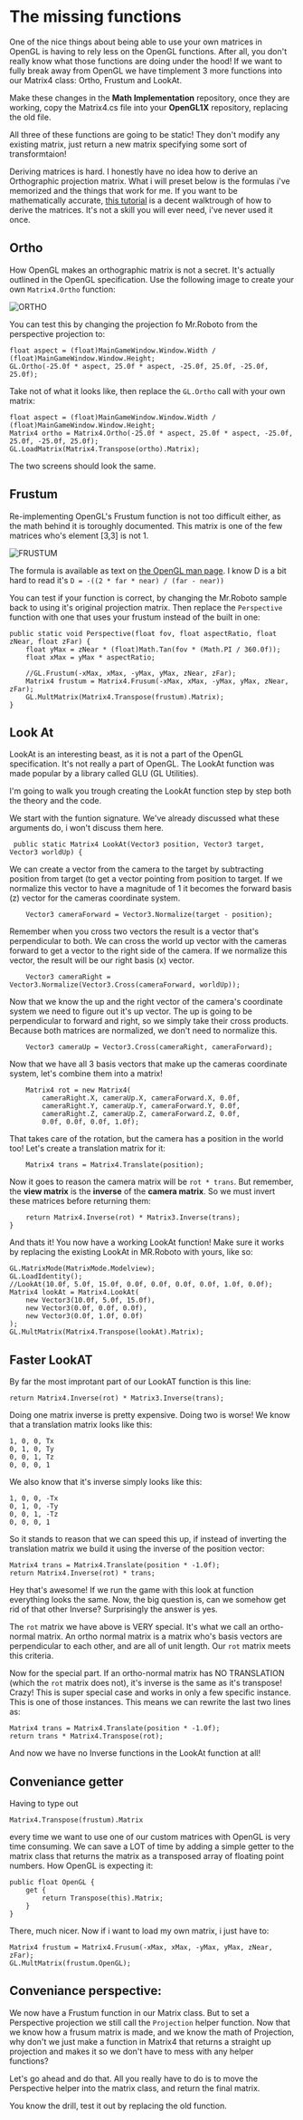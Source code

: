 # The missing functions
One of the nice things about being able to use your own matrices in OpenGL is having to rely less on the OpenGL functions. After all, you don't really know what those functions are doing under the hood! If we want to fully break away from OpenGL we have timplement 3 more functions into our Matrix4 class: Ortho, Frustum and LookAt.

Make these changes in the __Math Implementation__ repository, once they are working, copy the Matrix4.cs file into your __OpenGL1X__ repository, replacing the old file.

All three of these functions are going to be static! They don't modify any existing matrix, just return a new matrix specifying some sort of transformtaion!

Deriving matrices is hard. I honestly have no idea how to derive an Orthographic projection matrix. What i will preset below is the formulas i've memorized and the things that work for me. If you want to be mathematically accurate, [this  tutorial](http://www.songho.ca/opengl/gl_projectionmatrix.html) is a decent walktrough of how to derive the matrices. It's not a skill you will ever need, i've never used it once.

## Ortho
How OpenGL makes an orthographic matrix is not a secret. It's actually outlined in the OpenGL specification. Use the following image to create your own ```Matrix4.Ortho``` function:

![ORTHO](ortho_matrix.png)

You can test this by changing the projection fo Mr.Roboto from the perspective projection to:

```
float aspect = (float)MainGameWindow.Window.Width / (float)MainGameWindow.Window.Height;
GL.Ortho(-25.0f * aspect, 25.0f * aspect, -25.0f, 25.0f, -25.0f, 25.0f);
```

Take not of what it looks like, then replace the ```GL.Ortho``` call with your own matrix:

```
float aspect = (float)MainGameWindow.Window.Width / (float)MainGameWindow.Window.Height;
Matrix4 ortho = Matrix4.Ortho(-25.0f * aspect, 25.0f * aspect, -25.0f, 25.0f, -25.0f, 25.0f);
GL.LoadMatrix(Matrix4.Transpose(ortho).Matrix);
```

The two screens should look the same.

## Frustum

Re-implementing OpenGL's Frustum function is not too difficult either, as the math behind it is toroughly documented. This matrix is one of the few matrices who's element [3,3] is not 1.

![FRUSTUM](frustum_mat.gif)

The formula is available as text on [the OpenGL man page](http://www.manpagez.com/man/3/glFrustum/). I know D is a bit hard to read it's ```D = -((2 * far * near) / (far - near))```

You can test if your function is correct, by changing the Mr.Roboto sample back to using it's original projection matrix. Then replace the ```Perspective``` function with one that uses your frustum instead of the built in one:

```
public static void Perspective(float fov, float aspectRatio, float zNear, float zFar) {
    float yMax = zNear * (float)Math.Tan(fov * (Math.PI / 360.0f));
    float xMax = yMax * aspectRatio;
    
    //GL.Frustum(-xMax, xMax, -yMax, yMax, zNear, zFar);
    Matrix4 frustum = Matrix4.Frusum(-xMax, xMax, -yMax, yMax, zNear, zFar);
    GL.MultMatrix(Matrix4.Transpose(frustum).Matrix);
}
```

## Look At
LookAt is an interesting beast, as it is not a part of the OpenGL specification. It's not really a part of OpenGL. The LookAt function was made popular by a library called GLU (GL Utilities).

I'm going to walk you trough creating the LookAt function step by step both the theory and the code. 

We start with the funtion signature. We've already discussed what these arguments do, i won't discuss them here.

```
 public static Matrix4 LookAt(Vector3 position, Vector3 target, Vector3 worldUp) {
 ```
 
We can create a vector from the camera to the target by subtracting position from target (to get a vector pointing from position to target. If we normalize this vector to have a magnitude of 1 it becomes the forward basis (z) vector for the cameras coordinate system.
 
```
    Vector3 cameraForward = Vector3.Normalize(target - position);
```

Remember when you cross two vectors the result is a vector that's perpendicular to both. We can cross the world up vector with the cameras forward to get a vector to the right side of the camera. If we normalize this vector, the result will be our right basis (x) vector.

```
    Vector3 cameraRight = Vector3.Normalize(Vector3.Cross(cameraForward, worldUp));
```

Now that we know the up and the right vector of the camera's coordinate system we need to figure out it's up vector. The up is going to be perpendicular to forward and right, so we simply take their cross products. Because both matrices are normalized, we don't need to normalize this.

```
    Vector3 cameraUp = Vector3.Cross(cameraRight, cameraForward);
```

Now that we have all 3 basis vectors that make up the cameras coordinate system, let's combine them into a matrix!

```
    Matrix4 rot = new Matrix4(
        cameraRight.X, cameraUp.X, cameraForward.X, 0.0f,
        cameraRight.Y, cameraUp.Y, cameraForward.Y, 0.0f,
        cameraRight.Z, cameraUp.Z, cameraForward.Z, 0.0f,
        0.0f, 0.0f, 0.0f, 1.0f);
```

That takes care of the rotation, but the camera has a position in the world too! Let's create a translation matrix for it:

```
    Matrix4 trans = Matrix4.Translate(position);
```

Now it goes to reason the camera matrix will be ```rot * trans```. But remember, the __view matrix__ is the __inverse__ of the __camera matrix__. So we must invert these matrices before returning them:

```
    return Matrix4.Inverse(rot) * Matrix3.Inverse(trans);
}
```

And thats it! You now have a working LookAt function! Make sure it works by replacing the existing LookAt in MR.Roboto with yours, like so:

```
GL.MatrixMode(MatrixMode.Modelview);
GL.LoadIdentity();
//LookAt(10.0f, 5.0f, 15.0f, 0.0f, 0.0f, 0.0f, 0.0f, 1.0f, 0.0f);
Matrix4 lookAt = Matrix4.LookAt(
    new Vector3(10.0f, 5.0f, 15.0f),
    new Vector3(0.0f, 0.0f, 0.0f),
    new Vector3(0.0f, 1.0f, 0.0f)
);
GL.MultMatrix(Matrix4.Transpose(lookAt).Matrix);
```


## Faster LookAT
By far the most improtant part of our LookAT function is this line:

```
return Matrix4.Inverse(rot) * Matrix3.Inverse(trans);
```

Doing one matrix inverse is pretty expensive. Doing two is worse!  We know that a translation matrix looks like this:

```
1, 0, 0, Tx
0, 1, 0, Ty
0, 0, 1, Tz
0, 0, 0, 1
```

We also know that it's inverse simply looks like this:

```
1, 0, 0, -Tx
0, 1, 0, -Ty
0, 0, 1, -Tz
0, 0, 0, 1
```

So it stands to reason that we can speed this up, if instead of inverting the translation matrix we build it using the inverse of the position vector:

```
Matrix4 trans = Matrix4.Translate(position * -1.0f);
return Matrix4.Inverse(rot) * trans;
```

Hey that's awesome! If we run the game with this look at function everything looks the same. Now, the big question is, can we somehow get rid of that other Inverse? Surprisingly the answer is yes.

The ```rot``` matrix we have above is VERY special. It's what we call an ortho-normal matrix. An ortho normal matrix is a matrix who's basis vectors are perpendicular to each other, and are all of unit length. Our ```rot``` matrix meets this criteria.

Now for the special part. If an ortho-normal matrix has NO TRANSLATION (which the ```rot``` matrix does not), it's inverse is the same as it's transpose! Crazy! This is super special case and works in only a few specific instance. This is one of those instances. This means we can rewrite the last two lines as:

```
Matrix4 trans = Matrix4.Translate(position * -1.0f);
return trans * Matrix4.Transpose(rot);
```

And now we have no Inverse functions in the LookAt function at all!



## Conveniance getter
Having to type out 

```
Matrix4.Transpose(frustum).Matrix
```

every time we want to use one of our custom matrices with OpenGL is very time consuming. We can save a LOT of time by adding a simple getter to the matrix class that returns the matrix as a transposed array of floating point numbers. How OpenGL is expecting it:

```
public float OpenGL {
    get {
        return Transpose(this).Matrix;
    }
}
```

There, much nicer. Now if i want to load my own matrix, i just have to:

```
Matrix4 frustum = Matrix4.Frusum(-xMax, xMax, -yMax, yMax, zNear, zFar);
GL.MultMatrix(frustum.OpenGL);
```

## Conveniance perspective:
We now have a Frustum function in our Matrix class. But to set a Perspective projection we still call the ```Projection``` helper function. Now that we know how a frusum matrix is made, and we know the math of Projection, why don't we just make a function in Matrix4 that returns a straight up projection and makes it so we don't have to mess with any helper functions?

Let's go ahead and do that. All you really have to do is to move the Perspective helper into the matrix class, and return the final matrix. 

You know the drill, test it out by replacing the old function.